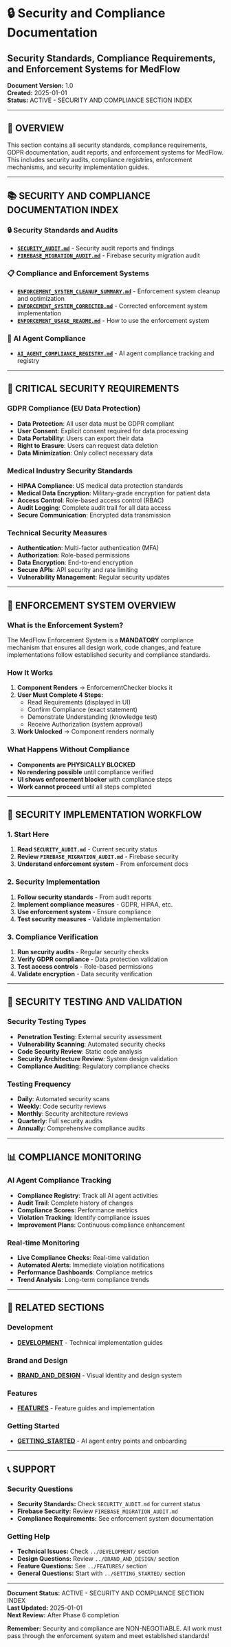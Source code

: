 # 🔒 Security and Compliance Documentation
## Security Standards, Compliance Requirements, and Enforcement Systems for MedFlow

**Document Version:** 1.0  
**Created:** 2025-01-01  
**Status:** ACTIVE - SECURITY AND COMPLIANCE SECTION INDEX

---

## 🎯 **OVERVIEW**

This section contains all security standards, compliance requirements, GDPR documentation, audit reports, and enforcement systems for MedFlow. This includes security audits, compliance registries, enforcement mechanisms, and security implementation guides.

---

## 📚 **SECURITY AND COMPLIANCE DOCUMENTATION INDEX**

### **🔒 Security Standards and Audits**
- **[`SECURITY_AUDIT.md`](SECURITY_AUDIT.md)** - Security audit reports and findings
- **[`FIREBASE_MIGRATION_AUDIT.md`](FIREBASE_MIGRATION_AUDIT.md)** - Firebase security migration audit

### **📋 Compliance and Enforcement Systems**
- **[`ENFORCEMENT_SYSTEM_CLEANUP_SUMMARY.md`](ENFORCEMENT_SYSTEM_CLEANUP_SUMMARY.md)** - Enforcement system cleanup and optimization
- **[`ENFORCEMENT_SYSTEM_CORRECTED.md`](ENFORCEMENT_SYSTEM_CORRECTED.md)** - Corrected enforcement system implementation
- **[`ENFORCEMENT_USAGE_README.md`](ENFORCEMENT_USAGE_README.md)** - How to use the enforcement system

### **🤖 AI Agent Compliance**
- **[`AI_AGENT_COMPLIANCE_REGISTRY.md`](AI_AGENT_COMPLIANCE_REGISTRY.md)** - AI agent compliance tracking and registry

---

## 🚨 **CRITICAL SECURITY REQUIREMENTS**

### **GDPR Compliance (EU Data Protection)**
- **Data Protection**: All user data must be GDPR compliant
- **User Consent**: Explicit consent required for data processing
- **Data Portability**: Users can export their data
- **Right to Erasure**: Users can request data deletion
- **Data Minimization**: Only collect necessary data

### **Medical Industry Security Standards**
- **HIPAA Compliance**: US medical data protection standards
- **Medical Data Encryption**: Military-grade encryption for patient data
- **Access Control**: Role-based access control (RBAC)
- **Audit Logging**: Complete audit trail for all data access
- **Secure Communication**: Encrypted data transmission

### **Technical Security Measures**
- **Authentication**: Multi-factor authentication (MFA)
- **Authorization**: Role-based permissions
- **Data Encryption**: End-to-end encryption
- **Secure APIs**: API security and rate limiting
- **Vulnerability Management**: Regular security updates

---

## 🔐 **ENFORCEMENT SYSTEM OVERVIEW**

### **What is the Enforcement System?**
The MedFlow Enforcement System is a **MANDATORY** compliance mechanism that ensures all design work, code changes, and feature implementations follow established security and compliance standards.

### **How It Works**
1. **Component Renders** → EnforcementChecker blocks it
2. **User Must Complete 4 Steps:**
   - Read Requirements (displayed in UI)
   - Confirm Compliance (exact statement)
   - Demonstrate Understanding (knowledge test)
   - Receive Authorization (system approval)
3. **Work Unlocked** → Component renders normally

### **What Happens Without Compliance**
- **Components are PHYSICALLY BLOCKED**
- **No rendering possible** until compliance verified
- **UI shows enforcement blocker** with compliance steps
- **Work cannot proceed** until all steps completed

---

## 🚀 **SECURITY IMPLEMENTATION WORKFLOW**

### **1. Start Here**
1. **Read `SECURITY_AUDIT.md`** - Current security status
2. **Review `FIREBASE_MIGRATION_AUDIT.md`** - Firebase security
3. **Understand enforcement system** - From enforcement docs

### **2. Security Implementation**
1. **Follow security standards** - From audit reports
2. **Implement compliance measures** - GDPR, HIPAA, etc.
3. **Use enforcement system** - Ensure compliance
4. **Test security measures** - Validate implementation

### **3. Compliance Verification**
1. **Run security audits** - Regular security checks
2. **Verify GDPR compliance** - Data protection validation
3. **Test access controls** - Role-based permissions
4. **Validate encryption** - Data security verification

---

## 🧪 **SECURITY TESTING AND VALIDATION**

### **Security Testing Types**
- **Penetration Testing**: External security assessment
- **Vulnerability Scanning**: Automated security checks
- **Code Security Review**: Static code analysis
- **Security Architecture Review**: System design validation
- **Compliance Auditing**: Regulatory compliance checks

### **Testing Frequency**
- **Daily**: Automated security scans
- **Weekly**: Code security reviews
- **Monthly**: Security architecture reviews
- **Quarterly**: Full security audits
- **Annually**: Comprehensive compliance audits

---

## 📊 **COMPLIANCE MONITORING**

### **AI Agent Compliance Tracking**
- **Compliance Registry**: Track all AI agent activities
- **Audit Trail**: Complete history of changes
- **Compliance Scores**: Performance metrics
- **Violation Tracking**: Identify compliance issues
- **Improvement Plans**: Continuous compliance enhancement

### **Real-time Monitoring**
- **Live Compliance Checks**: Real-time validation
- **Automated Alerts**: Immediate violation notifications
- **Performance Dashboards**: Compliance metrics
- **Trend Analysis**: Long-term compliance trends

---

## 🔗 **RELATED SECTIONS**

### **Development**
- **[DEVELOPMENT](../DEVELOPMENT/)** - Technical implementation guides

### **Brand and Design**
- **[BRAND_AND_DESIGN](../BRAND_AND_DESIGN/)** - Visual identity and design system

### **Features**
- **[FEATURES](../FEATURES/)** - Feature guides and implementation

### **Getting Started**
- **[GETTING_STARTED](../GETTING_STARTED/)** - AI agent entry points and onboarding

---

## 📞 **SUPPORT**

### **Security Questions**
- **Security Standards:** Check `SECURITY_AUDIT.md` for current status
- **Firebase Security:** Review `FIREBASE_MIGRATION_AUDIT.md`
- **Compliance Requirements:** See enforcement system documentation

### **Getting Help**
- **Technical Issues:** Check `../DEVELOPMENT/` section
- **Design Questions:** Review `../BRAND_AND_DESIGN/` section
- **Feature Questions:** See `../FEATURES/` section
- **General Questions:** Start with `../GETTING_STARTED/` section

---

**Document Status:** ACTIVE - SECURITY AND COMPLIANCE SECTION INDEX  
**Last Updated:** 2025-01-01  
**Next Review:** After Phase 6 completion

**Remember:** Security and compliance are NON-NEGOTIABLE. All work must pass through the enforcement system and meet established standards!
